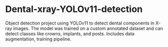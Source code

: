 # Dental-xray-YOLOv11-detection
Object detection project using YOLOv11 to detect dental components in X-ray images. The model was trained on a custom annotated dataset and can detect classes like crowns, implants, and posts. Includes data augmentation, training pipeline.
